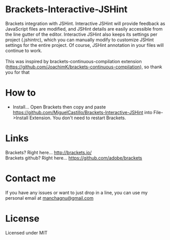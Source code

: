 Brackets-Interactive-JSHint
===========================

Brackets integration with JSHint.  Interactive JSHint will provide feedback as JavaScript files are modified, and JSHint details are easily accessible from the line gutter of the editor.  Interactive JSHint also keeps its settings per project (.jshintrc), which you can manually modify to customize JSHint settings for the entire project.  Of course, JSHint annotation in your files will continue to work.<br><br>
This was inspired by brackets-continuous-compilation extension (https://github.com/JoachimK/brackets-continuous-compilation), so thank you for that


How to
===============

* Install... Open Brackets then copy and paste https://github.com/MiguelCastillo/Brackets-Interactive-JSHint into File->Install Extension.  You don't need to restart Brackets.


Links
===============
Brackets? Right here... http://brackets.io/ <br>
Brackets github? Right here... https://github.com/adobe/brackets


Contact me
===============

If you have any issues or want to just drop in a line, you can use my personal email at manchagnu@gmail.com

License
===============

Licensed under MIT
